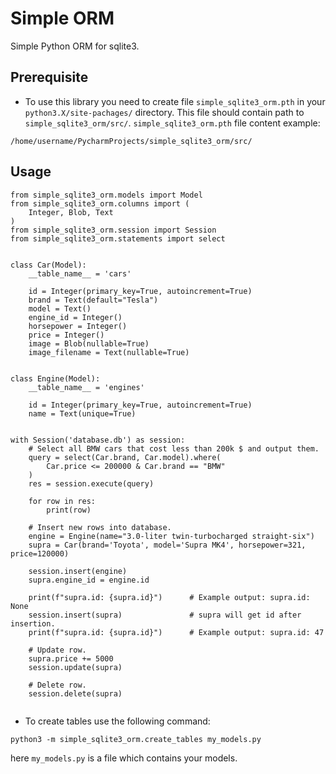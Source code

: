 # Simple ORM
Simple Python ORM for sqlite3.
## Prerequisite
- To use this library you need to create file `simple_sqlite3_orm.pth`
  in your `python3.X/site-pachages/` directory. This file should 
  contain path to `simple_sqlite3_orm/src/`.
  `simple_sqlite3_orm.pth` file content example:
```
/home/username/PycharmProjects/simple_sqlite3_orm/src/
```
## Usage
```
from simple_sqlite3_orm.models import Model
from simple_sqlite3_orm.columns import (
    Integer, Blob, Text
)
from simple_sqlite3_orm.session import Session
from simple_sqlite3_orm.statements import select


class Car(Model):
    __table_name__ = 'cars'

    id = Integer(primary_key=True, autoincrement=True)
    brand = Text(default="Tesla")
    model = Text()
    engine_id = Integer()
    horsepower = Integer()
    price = Integer()
    image = Blob(nullable=True)
    image_filename = Text(nullable=True)


class Engine(Model):
    __table_name__ = 'engines'

    id = Integer(primary_key=True, autoincrement=True)
    name = Text(unique=True)


with Session('database.db') as session:
    # Select all BMW cars that cost less than 200k $ and output them.
    query = select(Car.brand, Car.model).where(
        Car.price <= 200000 & Car.brand == "BMW"
    )
    res = session.execute(query)
    
    for row in res:
        print(row)
        
    # Insert new rows into database.
    engine = Engine(name="3.0-liter twin-turbocharged straight-six")
    supra = Car(brand='Toyota', model='Supra MK4', horsepower=321, price=120000)
    
    session.insert(engine)
    supra.engine_id = engine.id
    
    print(f"supra.id: {supra.id}")      # Example output: supra.id: None
    session.insert(supra)               # supra will get id after insertion.
    print(f"supra.id: {supra.id}")      # Example output: supra.id: 47
    
    # Update row.
    supra.price += 5000
    session.update(supra)
    
    # Delete row.
    session.delete(supra)
    
```

- To create tables use the following command:
```
python3 -m simple_sqlite3_orm.create_tables my_models.py
```
here `my_models.py` is a file which contains your models.

